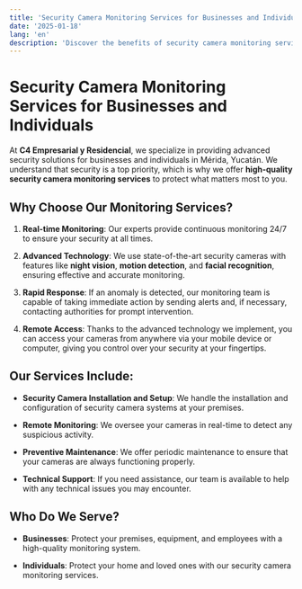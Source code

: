 ```yaml
---
title: 'Security Camera Monitoring Services for Businesses and Individuals'
date: '2025-01-18'
lang: 'en'
description: 'Discover the benefits of security camera monitoring services for businesses and individuals, and how C4 Empresarial y Residencial can help protect what matters.'
---
```


# Security Camera Monitoring Services for Businesses and Individuals

At **C4 Empresarial y Residencial**, we specialize in providing advanced security solutions for businesses and individuals in Mérida, Yucatán. We understand that security is a top priority, which is why we offer **high-quality security camera monitoring services** to protect what matters most to you.

## Why Choose Our Monitoring Services?

1. **Real-time Monitoring**: Our experts provide continuous monitoring 24/7 to ensure your security at all times.
   
2. **Advanced Technology**: We use state-of-the-art security cameras with features like **night vision**, **motion detection**, and **facial recognition**, ensuring effective and accurate monitoring.
   
3. **Rapid Response**: If an anomaly is detected, our monitoring team is capable of taking immediate action by sending alerts and, if necessary, contacting authorities for prompt intervention.

4. **Remote Access**: Thanks to the advanced technology we implement, you can access your cameras from anywhere via your mobile device or computer, giving you control over your security at your fingertips.

## Our Services Include:

- **Security Camera Installation and Setup**: We handle the installation and configuration of security camera systems at your premises.
  
- **Remote Monitoring**: We oversee your cameras in real-time to detect any suspicious activity.
  
- **Preventive Maintenance**: We offer periodic maintenance to ensure that your cameras are always functioning properly.
  
- **Technical Support**: If you need assistance, our team is available to help with any technical issues you may encounter.

## Who Do We Serve?

- **Businesses**: Protect your premises, equipment, and employees with a high-quality monitoring system.
  
- **Individuals**: Protect your home and loved ones with our security camera monitoring services.
